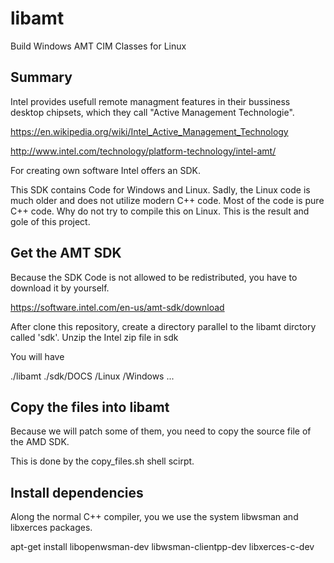 # libamt
Build Windows AMT CIM Classes for Linux

## Summary

Intel provides usefull remote managment features in their bussiness
desktop chipsets, which they call "Active Management Technologie".

https://en.wikipedia.org/wiki/Intel_Active_Management_Technology

http://www.intel.com/technology/platform-technology/intel-amt/

For creating own software Intel offers an SDK. 

This SDK contains Code for Windows and Linux. 
Sadly, the Linux code is much older and does not utilize modern C++
code. Most of the code is pure C++ code. Why do not try to compile
this on Linux. This is the result and gole of this project.

## Get the AMT SDK

Because the SDK Code is not allowed to be redistributed, you have to 
download it by yourself.

https://software.intel.com/en-us/amt-sdk/download

After clone this repository, create a directory parallel to the libamt
dirctory called 'sdk'. Unzip the Intel zip file in sdk

You will have

  ./libamt
  ./sdk/DOCS
       /Linux
       /Windows
       ...
       
## Copy the files into libamt

Because we will patch some of them, you need to copy the source
file of the AMD SDK.

This is done by the copy_files.sh shell scirpt.

## Install dependencies

Along the normal C++ compiler, you we use the system libwsman and 
libxerces packages.

apt-get install libopenwsman-dev libwsman-clientpp-dev libxerces-c-dev


